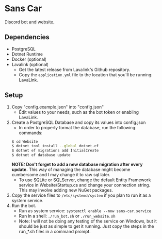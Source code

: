 # Sans Car
Discord bot and website.

## Dependencies
* PostgreSQL
* Dotnet Runtime
* Docker (optional)
* Lavalink (optional)
   * Get the latest release from Lavalink's Github repository.
   * Copy the `application.yml` file to the location that you'll be running LavaLink.

## Setup
1. Copy "config.example.json" into "config.json"
   * Edit values to your needs, such as the bot token or enabling LavaLink.
2. Create a PostgreSQL Database and copy its values into config.json
   * In order to properly format the database, run the following commands: 
   ```bash
   $ cd Website
   $ dotnet tool install --global dotnet-ef
   $ dotnet ef migrations add InitialCreate
   $ dotnet ef database update
   ``` 
   **NOTE: Don't forget to add a new database migration after every update.** This way of managing the
   database might become cumbersome and I may change it to raw sql later.
   * To use SQLite or SQLServer, change the default Entity Framework service in 
   Website/Startup.cs and change your connection string. This may involve adding new NuGet packages.
3. Copy the service files to `/etc/systemd/system` if you plan to run it as a system service.
4. Run the bot.
   * Run as system service: `systemctl enable --now sans-car.service`
   * Run in a shell: `./run_bot.sh` or `./run_website.sh`
   * Note: I will not be doing any testing of the service on Windows, but it should be just as simple
   to get it running. Just copy the steps in the run_*.sh files in a command prompt.
